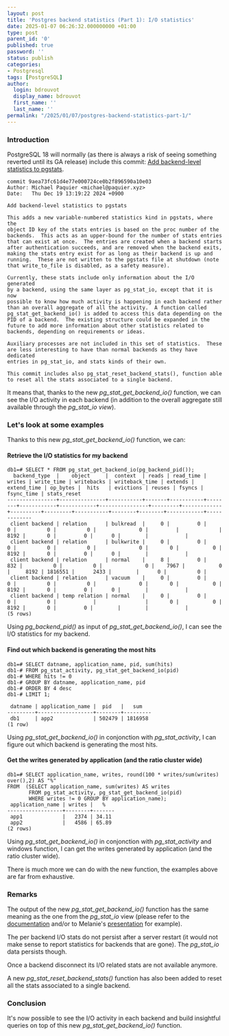 ```yaml
---
layout: post
title: 'Postgres backend statistics (Part 1): I/O statistics'
date: 2025-01-07 06:26:32.000000000 +01:00
type: post
parent_id: '0'
published: true
password: ''
status: publish
categories:
- Postgresql
tags: [PostgreSQL]
author:
  login: bdrouvot
  display_name: bdrouvot
  first_name: ''
  last_name: ''
permalink: "/2025/01/07/postgres-backend-statistics-part-1/"
---
```


### Introduction

PostgreSQL 18 will normally (as there is always a risk of seeing something reverted until its GA release) include this commit:
[Add backend-level statistics to pgstats](https://git.postgresql.org/gitweb/?p=postgresql.git;a=commit;h=9aea73fc61d4e77e000724ce0b2f896590a10e03).

```
commit 9aea73fc61d4e77e000724ce0b2f896590a10e03
Author: Michael Paquier <michael@paquier.xyz>
Date:   Thu Dec 19 13:19:22 2024 +0900

Add backend-level statistics to pgstats

This adds a new variable-numbered statistics kind in pgstats, where the
object ID key of the stats entries is based on the proc number of the
backends.  This acts as an upper-bound for the number of stats entries
that can exist at once.  The entries are created when a backend starts
after authentication succeeds, and are removed when the backend exits,
making the stats entry exist for as long as their backend is up and
running.  These are not written to the pgstats file at shutdown (note
that write_to_file is disabled, as a safety measure).

Currently, these stats include only information about the I/O generated
by a backend, using the same layer as pg_stat_io, except that it is now
possible to know how much activity is happening in each backend rather
than an overall aggregate of all the activity.  A function called
pg_stat_get_backend_io() is added to access this data depending on the
PID of a backend.  The existing structure could be expanded in the
future to add more information about other statistics related to
backends, depending on requirements or ideas.

Auxiliary processes are not included in this set of statistics.  These
are less interesting to have than normal backends as they have dedicated
entries in pg_stat_io, and stats kinds of their own.

This commit includes also pg_stat_reset_backend_stats(), function able
to reset all the stats associated to a single backend.
```

It means that, thanks to the new *pg_stat_get_backend_io()* function, we can
see the I/O activity in each backend (in addition to the overall aggregate still
available through the *pg_stat_io view*).

### Let's look at some examples

Thanks to this new *pg_stat_get_backend_io()* function, we can:
  
#### Retrieve the I/O statistics for my backend

```
db1=# SELECT * FROM pg_stat_get_backend_io(pg_backend_pid());
  backend_type  |    object     |  context  | reads | read_time | writes | write_time | writebacks | writeback_time | extends | extend_time | op_bytes |  hits   | evictions | reuses | fsyncs | fsync_time | stats_reset
----------------+---------------+-----------+-------+-----------+--------+------------+------------+----------------+---------+-------------+----------+---------+-----------+--------+--------+------------+-------------
 client backend | relation      | bulkread  |     0 |         0 |      0 |          0 |          0 |              0 |         |             |     8192 |       0 |         0 |      0 |        |            |
 client backend | relation      | bulkwrite |     0 |         0 |      0 |          0 |          0 |              0 |       0 |           0 |     8192 |       0 |         0 |      0 |        |            |
 client backend | relation      | normal    |     8 |         0 |    832 |          0 |          0 |              0 |    7967 |           0 |     8192 | 1816551 |      2433 |        |      0 |          0 |
 client backend | relation      | vacuum    |     0 |         0 |      0 |          0 |          0 |              0 |       0 |           0 |     8192 |       0 |         0 |      0 |        |            |
 client backend | temp relation | normal    |     0 |         0 |      0 |          0 |            |                |       0 |           0 |     8192 |       0 |         0 |        |        |            |
(5 rows)
```

Using *pg_backend_pid()* as input of *pg_stat_get_backend_io()*, I can see the
I/O statistics for my backend.

#### Find out which backend is generating the most hits

```
db1=# SELECT datname, application_name, pid, sum(hits)
db1-# FROM pg_stat_activity, pg_stat_get_backend_io(pid)
db1-# WHERE hits != 0
db1-# GROUP BY datname, application_name, pid
db1-# ORDER BY 4 desc
db1-# LIMIT 1;

 datname | application_name |  pid   |   sum
---------+------------------+--------+---------
 db1     | app2             | 502479 | 1816958
(1 row)
```

Using *pg_stat_get_backend_io()* in conjonction with *pg_stat_activity*, I can
figure out which backend is generating the most hits.

#### Get the writes generated by application (and the ratio cluster wide)

```
db1=# SELECT application_name, writes, round(100 * writes/sum(writes) over(),2) AS "%"
FROM  (SELECT application_name, sum(writes) AS writes
       FROM pg_stat_activity, pg_stat_get_backend_io(pid)
       WHERE writes != 0 GROUP BY application_name);
 application_name | writes |   %
------------------+--------+-------
 app1             |   2374 | 34.11
 app2             |   4586 | 65.89
(2 rows)
```

Using *pg_stat_get_backend_io()* in conjonction with *pg_stat_activity* and windows
function, I can get the writes generated by application (and the ratio cluster wide).

There is much more we can do with the new function, the examples above are far
from exhaustive.

### Remarks

The output of the new *pg_stat_get_backend_io()* function has the same meaning
as the one from the *pg_stat_io* view (please refer to the [documentation](https://www.postgresql.org/docs/current/monitoring-stats.html#MONITORING-PG-STAT-IO-VIEW)
and/or to Melanie's [presentation](https://www.youtube.com/watch?v=rCzSNdUOEdg)
for example). 

The per backend I/O stats do not persist after a server restart (it would not
make sense to report statistics for backends that are gone). The *pg_stat_io*
data persists though.

Once a backend disconnect its I/O related stats are not available anymore.

A new *pg_stat_reset_backend_stats()* function has also been added to reset all
the stats associated to a single backend.

### Conclusion

It's now possible to see the I/O activity in each backend and build insightful
queries on top of this new *pg_stat_get_backend_io()* function.
